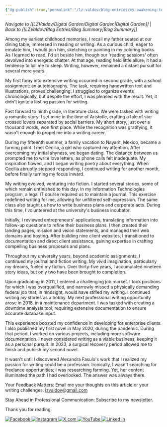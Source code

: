 ```yaml
---
{"dg-publish":true,"permalink":"/lz-valdov/blog-entries/my-awakening-to-writing/","created":"2025-03-15T13:46:55.749-07:00","updated":"2025-03-18T21:13:09.316-07:00"}
---
```



*Navigate to [[LZValdov/Digital Garden/Digital Garden\|Digital Garden]]* | *Back to [[LZValdov/Blog Entries/Blog Summary\|Blog Summary]]*


Among my earliest childhood memories, I recall my father seated at our dining table, immersed in reading or writing. As a curious child, eager to emulate him, I would join him, sketching or painting in my coloring books. As I learned to read, I'd sit beside him, though our 'reading sessions' often devolved into energetic chatter. At that age, reading held little allure; it had a tendency to lull me to sleep. Writing, however, remained a distant pursuit for several more years.

My first foray into extensive writing occurred in second grade, with a school assignment: an autobiography. The task, requiring handwritten text and illustrations, proved challenging. I struggled to organize events chronologically, but despite the effort, I was pleased with the result. Yet, it didn't ignite a lasting passion for writing.

Fast forward to ninth grade, in literature class. We were tasked with writing a romantic story. I set mine in the time of Aristotle, crafting a tale of star-crossed lovers separated by social barriers. My short story, just over a thousand words, won first place. While the recognition was gratifying, it wasn't enough to propel me into a writing career.

During my fifteenth summer, a family vacation to Nayarit, Mexico, became a turning point. I met Cecilia, a girl who captured my attention. After overcoming my initial shyness, we began dating. The distance between us prompted me to write love letters, as phone calls felt inadequate. My inspiration flowed, and I began writing poetry about everything. When Cecilia abruptly stopped responding, I continued writing for another month, before finally turning my focus inward.

My writing evolved, venturing into fiction. I started several stories, some of which remain unfinished to this day. In my Information Technologies program, a legal IT course required us to maintain a journal. This exercise redefined writing for me, allowing for unfiltered self-expression. The same class also taught us how to write business plans and corporate acts. During this time, I volunteered at the university's business incubator.

Initially, I reviewed entrepreneurs' applications, translating information into follow-up questions to refine their business plans. I then created their landing pages, mission and vision statements, and managed their web domains and hosting. After building nine client websites, I transitioned to documentation and direct client assistance, gaining expertise in crafting compelling business proposals and plans.

Throughout my university years, beyond academic assignments, I continued my journal and fiction writing. My vivid imagination, particularly my dreams, fueled my fiction. Over thirty-five years, I accumulated nineteen story ideas, but only two have been brought to completion.

Upon graduating in 2011, I entered a challenging job market. I took positions for which I was overqualified, and narrowly missed a physically demanding federal job that, in hindsight, would have stifled my writing. I continued writing my stories as a hobby. My next professional writing opportunity arose in 2018, in a maintenance department. I was tasked with creating a downtime analysis tool, requiring extensive documentation to ensure accurate database input.

This experience boosted my confidence in developing for enterprise clients. I also published my first novel in May 2020, during the pandemic. During that period, I worked on various projects, including more software documentation. I never considered writing as a viable business, keeping it as a personal pursuit. In 2023, a surgical recovery period allowed me to finish and publish my second novel.

It wasn't until I discovered Alexandra Fasulo's work that I realized my passion for writing could be a profession. Ironically, I wasn't searching for freelance opportunities; I was researching farming. Yet, her content illuminated the path I had overlooked. The answer was always there.



Your Feedback Matters: Email me your thoughts on this article or your writing challenges.
lzvaldov@gmail.com

Stay Ahead in Professional Communication: Subscribe to my newsletter. 

Thank you for reading.

<a href="www.facebook.com"> <img src="facebook-white.svg" alt="Facebook"> </a><a href="www.facebook.com"> <img src="instagram-white.svg" alt="Instagram"> </a><a href="www.twitter.com"> <img src="twitter-white.svg" alt="X.com"> </a><a href="www.youtube.com"> <img src="youtube-white.svg" alt="YouTube"> </a><a href="www.linkedin.com"> <img src="linkedin-white.svg" alt="Linked In"> </a>
